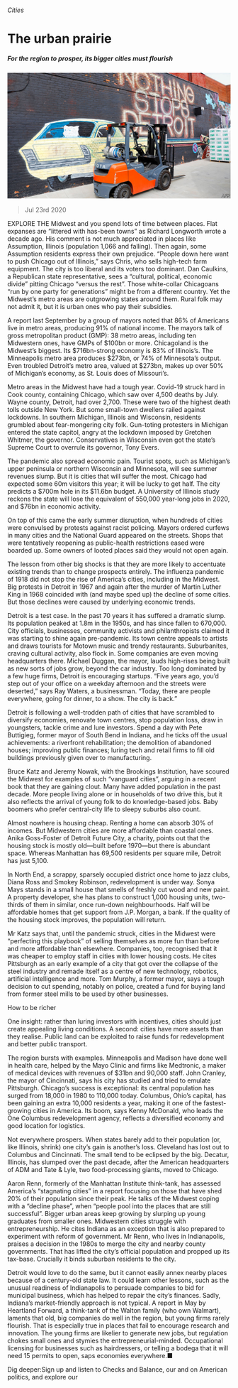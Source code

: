 ###### Cities

# The urban prairie 

##### For the region to prosper, its bigger cities must flourish 

![image](images/20200725_SRP012_0.jpg) 

> Jul 23rd 2020 

EXPLORE THE Midwest and you spend lots of time between places. Flat expanses are “littered with has-been towns” as Richard Longworth wrote a decade ago. His comment is not much appreciated in places like Assumption, Illinois (population 1,066 and falling). Then again, some Assumption residents express their own prejudice. “People down here want to push Chicago out of Illinois,” says Chris, who sells high-tech farm equipment. The city is too liberal and its voters too dominant. Dan Caulkins, a Republican state representative, sees a “cultural, political, economic divide” pitting Chicago “versus the rest”. Those white-collar Chicagoans “run by one party for generations” might be from a different country. Yet the Midwest’s metro areas are outgrowing states around them. Rural folk may not admit it, but it is urban ones who pay their subsidies.

A report last September by a group of mayors noted that 86% of Americans live in metro areas, producing 91% of national income. The mayors talk of gross metropolitan product (GMP): 38 metro areas, including ten Midwestern ones, have GMPs of $100bn or more. Chicagoland is the Midwest’s biggest. Its $716bn-strong economy is 83% of Illinois’s. The Minneapolis metro area produces $273bn, or 74% of Minnesota’s output. Even troubled Detroit’s metro area, valued at $273bn, makes up over 50% of Michigan’s economy, as St. Louis does of Missouri’s.


Metro areas in the Midwest have had a tough year. Covid-19 struck hard in Cook county, containing Chicago, which saw over 4,500 deaths by July. Wayne county, Detroit, had over 2,700. These were two of the highest death tolls outside New York. But some small-town dwellers railed against lockdowns. In southern Michigan, Illinois and Wisconsin, residents grumbled about fear-mongering city folk. Gun-toting protesters in Michigan entered the state capitol, angry at the lockdown imposed by Gretchen Whitmer, the governor. Conservatives in Wisconsin even got the state’s Supreme Court to overrule its governor, Tony Evers.

The pandemic also spread economic pain. Tourist spots, such as Michigan’s upper peninsula or northern Wisconsin and Minnesota, will see summer revenues slump. But it is cities that will suffer the most. Chicago had expected some 60m visitors this year; it will be lucky to get half. The city predicts a $700m hole in its $11.6bn budget. A University of Illinois study reckons the state will lose the equivalent of 550,000 year-long jobs in 2020, and $76bn in economic activity.

On top of this came the early summer disruption, when hundreds of cities were convulsed by protests against racist policing. Mayors ordered curfews in many cities and the National Guard appeared on the streets. Shops that were tentatively reopening as public-health restrictions eased were boarded up. Some owners of looted places said they would not open again.

The lesson from other big shocks is that they are more likely to accentuate existing trends than to change prospects entirely. The influenza pandemic of 1918 did not stop the rise of America’s cities, including in the Midwest. Big protests in Detroit in 1967 and again after the murder of Martin Luther King in 1968 coincided with (and maybe sped up) the decline of some cities. But those declines were caused by underlying economic trends.

Detroit is a test case. In the past 70 years it has suffered a dramatic slump. Its population peaked at 1.8m in the 1950s, and has since fallen to 670,000. City officials, businesses, community activists and philanthropists claimed it was starting to shine again pre-pandemic. Its town centre appeals to artists and draws tourists for Motown music and trendy restaurants. Suburbanites, craving cultural activity, also flock in. Some companies are even moving headquarters there. Michael Duggan, the mayor, lauds high-rises being built as new sorts of jobs grow, beyond the car industry. Too long dominated by a few huge firms, Detroit is encouraging startups. “Five years ago, you’d step out of your office on a weekday afternoon and the streets were deserted,” says Ray Waters, a businessman. “Today, there are people everywhere, going for dinner, to a show. The city is back.”

Detroit is following a well-trodden path of cities that have scrambled to diversify economies, renovate town centres, stop population loss, draw in youngsters, tackle crime and lure investors. Spend a day with Pete Buttigieg, former mayor of South Bend in Indiana, and he ticks off the usual achievements: a riverfront rehabilitation; the demolition of abandoned houses; improving public finances; luring tech and retail firms to fill old buildings previously given over to manufacturing.

Bruce Katz and Jeremy Nowak, with the Brookings Institution, have scoured the Midwest for examples of such “vanguard cities”, arguing in a recent book that they are gaining clout. Many have added population in the past decade. More people living alone or in households of two drive this, but it also reflects the arrival of young folk to do knowledge-based jobs. Baby boomers who prefer central-city life to sleepy suburbs also count.

Almost nowhere is housing cheap. Renting a home can absorb 30% of incomes. But Midwestern cities are more affordable than coastal ones. Anika Goss-Foster of Detroit Future City, a charity, points out that the housing stock is mostly old—built before 1970—but there is abundant space. Whereas Manhattan has 69,500 residents per square mile, Detroit has just 5,100.

In North End, a scrappy, sparsely occupied district once home to jazz clubs, Diana Ross and Smokey Robinson, redevelopment is under way. Sonya Mays stands in a small house that smells of freshly cut wood and new paint. A property developer, she has plans to construct 1,000 housing units, two-thirds of them in similar, once run-down neighbourhoods. Half will be affordable homes that get support from J.P. Morgan, a bank. If the quality of the housing stock improves, the population will return.

Mr Katz says that, until the pandemic struck, cities in the Midwest were “perfecting this playbook” of selling themselves as more fun than before and more affordable than elsewhere. Companies, too, recognised that it was cheaper to employ staff in cities with lower housing costs. He cites Pittsburgh as an early example of a city that got over the collapse of the steel industry and remade itself as a centre of new technology, robotics, artificial intelligence and more. Tom Murphy, a former mayor, says a tough decision to cut spending, notably on police, created a fund for buying land from former steel mills to be used by other businesses.

How to be richer

One insight: rather than luring investors with incentives, cities should just create appealing living conditions. A second: cities have more assets than they realise. Public land can be exploited to raise funds for redevelopment and better public transport.

The region bursts with examples. Minneapolis and Madison have done well in health care, helped by the Mayo Clinic and firms like Medtronic, a maker of medical devices with revenues of $31bn and 90,000 staff. John Cranley, the mayor of Cincinnati, says his city has studied and tried to emulate Pittsburgh. Chicago’s success is exceptional: its central population has surged from 18,000 in 1980 to 110,000 today. Columbus, Ohio’s capital, has been gaining an extra 10,000 residents a year, making it one of the fastest-growing cities in America. Its boom, says Kenny McDonald, who leads the One Columbus redevelopment agency, reflects a diversified economy and good location for logistics.

Not everywhere prospers. When states barely add to their population (or, like Illinois, shrink) one city’s gain is another’s loss. Cleveland has lost out to Columbus and Cincinnati. The small tend to be eclipsed by the big. Decatur, Illinois, has slumped over the past decade, after the American headquarters of ADM and Tate &amp; Lyle, two food-processing giants, moved to Chicago.

Aaron Renn, formerly of the Manhattan Institute think-tank, has assessed America’s “stagnating cities” in a report focusing on those that have shed 20% of their population since their peak. He talks of the Midwest coping with a “decline phase”, when “people pool into the places that are still successful”. Bigger urban areas keep growing by slurping up young graduates from smaller ones. Midwestern cities struggle with entrepreneurship. He cites Indiana as an exception that is also prepared to experiment with reform of government. Mr Renn, who lives in Indianapolis, praises a decision in the 1980s to merge the city and nearby county governments. That has lifted the city’s official population and propped up its tax-base. Crucially it binds suburban residents to the city.

Detroit would love to do the same, but it cannot easily annex nearby places because of a century-old state law. It could learn other lessons, such as the unusual readiness of Indianapolis to persuade companies to bid for municipal business, which has helped to repair the city’s finances. Sadly, Indiana’s market-friendly approach is not typical. A report in May by Heartland Forward, a think-tank of the Walton family (who own Walmart), laments that old, big companies do well in the region, but young firms rarely flourish. That is especially true in places that fail to encourage research and innovation. The young firms are likelier to generate new jobs, but regulation chokes small ones and stymies the entrepreneurial-minded. Occupational licensing for businesses such as hairdressers, or telling a bodega that it will need 15 permits to open, saps economies everywhere.■

Dig deeper:Sign up and listen to Checks and Balance, our  and  on American politics, and explore our 

